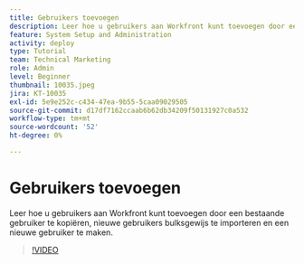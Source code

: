 ```yaml
---
title: Gebruikers toevoegen
description: Leer hoe u gebruikers aan Workfront kunt toevoegen door een bestaande gebruiker te kopiëren, nieuwe gebruikers bulksgewijs te importeren en een nieuwe gebruiker te maken.
feature: System Setup and Administration
activity: deploy
type: Tutorial
team: Technical Marketing
role: Admin
level: Beginner
thumbnail: 10035.jpeg
jira: KT-10035
exl-id: 5e9e252c-c434-47ea-9b55-5caa09029505
source-git-commit: d17df7162ccaab6b62db34209f50131927c0a532
workflow-type: tm+mt
source-wordcount: '52'
ht-degree: 0%

---
```


# Gebruikers toevoegen

Leer hoe u gebruikers aan Workfront kunt toevoegen door een bestaande gebruiker te kopiëren, nieuwe gebruikers bulksgewijs te importeren en een nieuwe gebruiker te maken.

>[!VIDEO](https://video.tv.adobe.com/v/3427085/?quality=12&learn=on&enablevpops)

